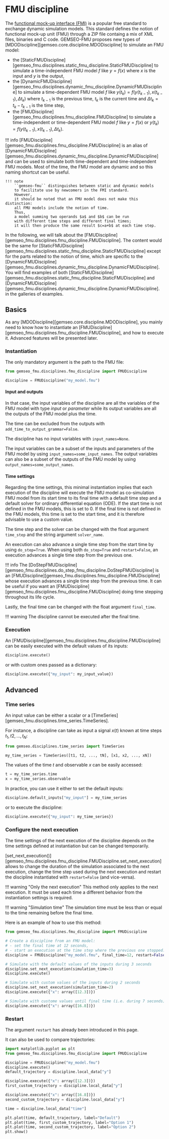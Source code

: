 <!--
 Copyright 2021 IRT Saint Exupéry, https://www.irt-saintexupery.com

 This work is licensed under the Creative Commons Attribution-ShareAlike 4.0
 International License. To view a copy of this license, visit
 http://creativecommons.org/licenses/by-sa/4.0/ or send a letter to Creative
 Commons, PO Box 1866, Mountain View, CA 94042, USA.
-->

# FMU discipline

The [functional mock-up interface (FMI)](https://fmi-standard.org/)
is a popular free standard to exchange dynamic simulation models.
This standard defines the notion of functional mock-up unit (FMU)
through a ZIP file containg a mix of XML files, binaries and C code.
GEMSEO-FMU proposes
new types of [MDODiscipline][gemseo.core.discipline.MDODiscipline]
to simulate an FMU model:

- the [StaticFMUDiscipline][gemseo_fmu.disciplines.static_fmu_discipline.StaticFMUDiscipline]
  to simulate a time-independent FMU model $f$
  like $y=f(x)$
  where $x$ is the input and $y$ is the output,
- the [DynamicFMUDiscipline][gemseo_fmu.disciplines.dynamic_fmu_discipline.DynamicFMUDiscipline]
  to simulate a time-dependent FMU model $f$
  like $y(t_k)=f(y(t_{k-1}),x(t_{k-1}),\Delta t_k)$
  where $t_{k-1}$ is the previous time,
  $t_k$ is the current time
  and $\Delta t_k=t_k-t_{k-1}$ is the time step,
- the [FMUDiscipline][gemseo_fmu.disciplines.fmu_discipline.FMUDiscipline]
  to simulate a time-independent or time-dependent FMU model $f$
  like $y=f(x)$ or $y(t_k)=f(y(t_{k-1}),x(t_{k-1}),\Delta t_k)$.

!!! info
    [FMUDiscipline][gemseo_fmu.disciplines.fmu_discipline.FMUDiscipline]
    is an alias of [DynamicFMUDiscipline][gemseo_fmu.disciplines.dynamic_fmu_discipline.DynamicFMUDiscipline]
    and can be used to simulate both time-dependent and time-independent FMU models.
    Most of the time,
    the FMU model are dynamic and so this naming shortcut can be useful.

    !!! note
        ``gemseo-fmu`` distinguishes between static and dynamic models
        to facilitate use by newcomers in the FMI standard.
        However,
        it should be noted that an FMU model does not make this distinction:
        all FMU models include the notion of time.
        Thus,
        a model summing two operands $a$ and $b$ can be run
        with different time steps and different final times;
        it will then produce the same result $c=a+b$ at each time step.

In the following,
we will talk about the
[FMUDiscipline][gemseo_fmu.disciplines.fmu_discipline.FMUDiscipline].
The content would be the same for
[StaticFMUDiscipline][gemseo_fmu.disciplines.static_fmu_discipline.StaticFMUDiscipline]
except for the parts related to the notion of time,
which are specific to the
[DynamicFMUDiscipline][gemseo_fmu.disciplines.dynamic_fmu_discipline.DynamicFMUDiscipline].
You will find examples of both
[StaticFMUDiscipline][gemseo_fmu.disciplines.static_fmu_discipline.StaticFMUDiscipline]
and
[DynamicFMUDiscipline][gemseo_fmu.disciplines.dynamic_fmu_discipline.DynamicFMUDiscipline].
in the galleries of examples.

## Basics

As any [MDODiscipline][gemseo.core.discipline.MDODiscipline],
you mainly need to know
how to instantiate an
[FMUDiscipline][gemseo_fmu.disciplines.fmu_discipline.FMUDiscipline],
and how to execute it.
Advanced features will be presented later.

### Instantiation

The only mandatory argument is the path to the FMU file:

``` py
from gemseo_fmu.disciplines.fmu_discipline import FMUDiscipline

discipline = FMUDiscipline("my_model.fmu")
```

#### Input and outputs

In that case,
the input variables of the discipline are
all the variables of the FMU model with type _input_ or _parameter_
while its output variables are
all the outputs of the FMU model
plus the time.

The time can be excluded from the outputs
with ``add_time_to_output_grammar=False``.

The discipline has no input variables
with ``input_names=None``.

The input variables can be a subset
of the inputs and parameters of the FMU model
by using ``input_names=some_input_names``.
The output variables can also be a subset
of the outputs of the FMU model
by using ``output_names=some_output_names``.

#### Time settings

Regarding the time settings,
this minimal instantiation implies that
each execution of the discipline will execute the FMU model
as co-simulation FMU model
from its start time to its final time
with a default time step
and a default solver for ordinary differential equation (ODE).
If the start time is not defined in the FMU models,
this is set to 0.
If the final time is not defined in the FMU models,
this time is set to the start time,
and it is therefore advisable to use a custom value.

The time step and the solver can be changed
with the float argument ``time_step`` and the string argument ``solver_name``.

An execution can also advance a single time step from the start time
by using ``do_step=True``.
When using both ``do_step=True`` and ``restart=False``,
an execution advances a single time step from the previous one.

!!! info
    The [DoStepFMUDiscipline][gemseo_fmu.disciplines.do_step_fmu_discipline.DoStepFMUDiscipline]
    is an [FMUDiscipline][gemseo_fmu.disciplines.fmu_discipline.FMUDiscipline]
    whose execution advances a single time step from the previous time.
    It can be useful if you want
    an [FMUDiscipline][gemseo_fmu.disciplines.fmu_discipline.FMUDiscipline]
    doing time stepping throughout its life cycle.

Lastly,
the final time can be changed with the float argument ``final_time``.

!!! warning
    The discipline cannot be executed after the final time.

### Execution

An [FMUDiscipline][gemseo_fmu.disciplines.fmu_discipline.FMUDiscipline]
can be easily executed with the default values of its inputs:

``` py
discipline.execute()
```

or with custom ones passed as a dictionary:

``` py
discipline.execute({"my_input": my_input_value})
```

## Advanced

### Time series

An input value can be either a scalar
or a [TimeSeries][gemseo_fmu.disciplines.time_series.TimeSeries].

For instance,
a discipline can take as input a signal $x(t)$
known at time steps $t_1,t2,\ldots,t_N$:

``` py
from gemseo.disciplines.time_series import TimeSeries

my_time_series = TimeSeries([t1, t2, ..., tN], [x1, x2, ..., xN])
```

The values of the time $t$ and observable $x$
can be easily accessed:

``` py
t = my_time_series.time
x = my_time_series.observable
```

In practice,
you can use it
either to set the default inputs:

``` py
discipline.default_inputs["my_input"] = my_time_series
```

or to execute the discipline:

``` py
discipline.execute({"my_input": my_time_series})
```

### Configure the next execution

The time settings of the next execution of the discipline
depends on the time settings defined at instantiation
but can be changed temporarily.

[set_next_execution()][gemseo_fmu.disciplines.fmu_discipline.FMUDiscipline.set_next_execution]
allows to
change the duration of the simulation associated to the next execution,
change the time step used during the next execution
and restart the discipline instantiated with ``restart=False``
(and vice-versa).

!!! warning "Only the next execution"
    This method only applies to the next execution.
    It must be used
    each time a different behavior from the instantiation settings is required.

!!! warning "Simulation time"
    The simulation time must be
    less than or equal to the time remaining before the final time.

Here is an example of how to use this method:

``` py
from gemseo_fmu.disciplines.fmu_discipline import FMUDiscipline

# Create a discipline from an FMU model:
# - set the final time at 12 seconds,
# - start an execution at the time step where the previous one stopped.
discipline = FMUDiscipline("my_model.fmu", final_time=12, restart=False)

# Simulate with the default values of the inputs during 3 seconds
discipline.set_next_execution(simulation_time=3)
discipline.execute()

# Simulate with custom values of the inputs during 2 seconds
discipline.set_next_execution(simulation_time=2)
discipline.execute({"x": array([12.3])})

# Simulate with custome values until final time (i.e. during 7 seconds)
discipline.execute({"x": array([16.8])})
```

### Restart

The argument ``restart`` has already been introduced in this page.

It can also be used to compare trajectories:

``` py
import matplotlib.pyplot as plt
from gemseo_fmu.disciplines.fmu_discipline import FMUDiscipline

discipline = FMUDiscipline("my_model.fmu")
discipline.execute()
default_trajectory = discipline.local_data["y"]

discipline.execute({"x": array([12.3])})
first_custom_trajectory = discipline.local_data["y"]

discipline.execute({"x": array([16.8])})
second_custom_trajectory = discipline.local_data["y"]

time = discipline.local_data["time"]

plt.plot(time, default_trajectory, label="Default")
plt.plot(time, first_custom_trajectory, label="Option 1")
plt.plot(time, second_custom_trajectory, label="Option 2")
plt.show()
```
